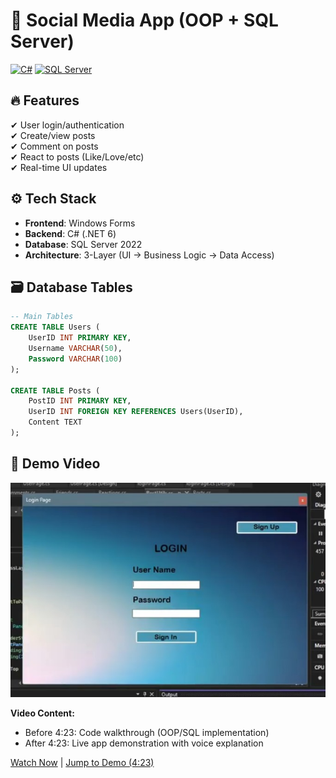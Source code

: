 # 🚀 Social Media App (OOP + SQL Server)

[![C#](https://img.shields.io/badge/C%23-11.0-blue)](https://dotnet.microsoft.com/)
[![SQL Server](https://img.shields.io/badge/SQL_Server-2022-red)](https://www.microsoft.com/sql-server)

## 🔥 Features
✔ User login/authentication  
✔ Create/view posts  
✔ Comment on posts  
✔ React to posts (Like/Love/etc)  
✔ Real-time UI updates  

## ⚙️ Tech Stack
- **Frontend**: Windows Forms
- **Backend**: C# (.NET 6)
- **Database**: SQL Server 2022
- **Architecture**: 3-Layer (UI → Business Logic → Data Access)

## 🗃️ Database Tables
```sql
-- Main Tables
CREATE TABLE Users (
    UserID INT PRIMARY KEY,
    Username VARCHAR(50),
    Password VARCHAR(100)
);

CREATE TABLE Posts (
    PostID INT PRIMARY KEY,
    UserID INT FOREIGN KEY REFERENCES Users(UserID),
    Content TEXT
);
```
## 🎥 Demo Video
[![Video Thumbnail](./video-thumbnail.jpg)](https://drive.google.com/file/d/1rAAQXLDnvnBILuG0ACuZ9IqBlzixYwlc/view)

**Video Content:**
- Before 4:23: Code walkthrough (OOP/SQL implementation)
- After 4:23: Live app demonstration with voice explanation

[Watch Now](https://drive.google.com/file/d/1rAAQXLDnvnBILuG0ACuZ9IqBlzixYwlc/view) | [Jump to Demo (4:23)](https://drive.google.com/file/d/1rAAQXLDnvnBILuG0ACuZ9IqBlzixYwlc/view?t=263s)

